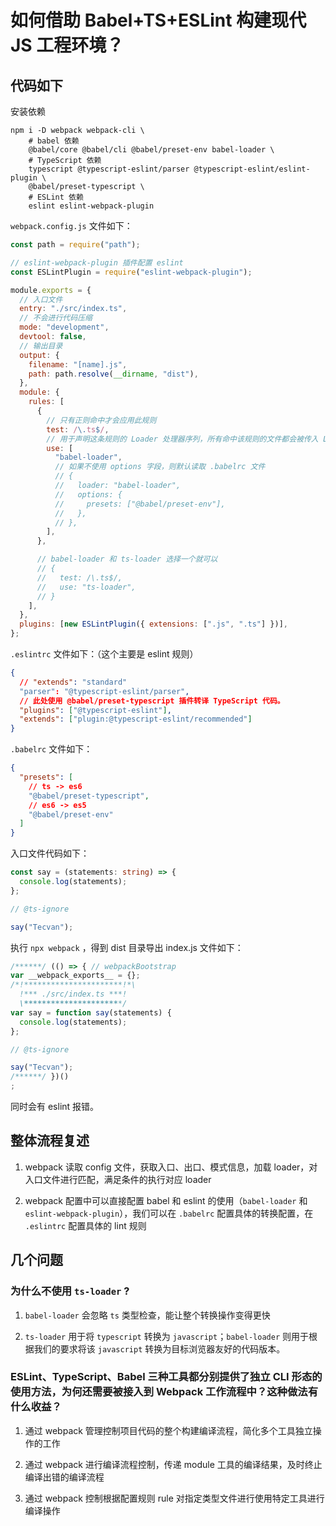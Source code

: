 # 如何借助 Babel+TS+ESLint 构建现代 JS 工程环境？

## 代码如下

安装依赖

```shell
npm i -D webpack webpack-cli \
    # babel 依赖
    @babel/core @babel/cli @babel/preset-env babel-loader \
    # TypeScript 依赖
    typescript @typescript-eslint/parser @typescript-eslint/eslint-plugin \
    @babel/preset-typescript \
    # ESLint 依赖
    eslint eslint-webpack-plugin
```

`webpack.config.js` 文件如下：

```js
const path = require("path");

// eslint-webpack-plugin 插件配置 eslint
const ESLintPlugin = require("eslint-webpack-plugin");

module.exports = {
  // 入口文件
  entry: "./src/index.ts",
  // 不会进行代码压缩
  mode: "development",
  devtool: false,
  // 输出目录
  output: {
    filename: "[name].js",
    path: path.resolve(__dirname, "dist"),
  },
  module: {
    rules: [
      {
        // 只有正则命中才会应用此规则
        test: /\.ts$/,
        // 用于声明这条规则的 Loader 处理器序列，所有命中该规则的文件都会被传入 Loader 序列做转译处理
        use: [
          "babel-loader",
          // 如果不使用 options 字段，则默认读取 .babelrc 文件
          // {
          //   loader: "babel-loader",
          //   options: {
          //     presets: ["@babel/preset-env"],
          //   },
          // },
        ],
      },

      // babel-loader 和 ts-loader 选择一个就可以
      // {
      //   test: /\.ts$/,
      //   use: "ts-loader",
      // }
    ],
  },
  plugins: [new ESLintPlugin({ extensions: [".js", ".ts"] })],
};
```

`.eslintrc` 文件如下：（这个主要是 eslint 规则）

```json
{
  // "extends": "standard"
  "parser": "@typescript-eslint/parser",
  // 此处使用 @babel/preset-typescript 插件转译 TypeScript 代码。
  "plugins": ["@typescript-eslint"],
  "extends": ["plugin:@typescript-eslint/recommended"]
}
```

`.babelrc` 文件如下：

```json
{
  "presets": [
    // ts -> es6
    "@babel/preset-typescript",
    // es6 -> es5
    "@babel/preset-env"
  ]
}
```

入口文件代码如下：

```ts
const say = (statements: string) => {
  console.log(statements);
};

// @ts-ignore

say("Tecvan");
```

执行 `npx webpack` ，得到 dist 目录导出 index.js 文件如下：

```js
/******/ (() => { // webpackBootstrap
var __webpack_exports__ = {};
/*!**********************!*\
  !*** ./src/index.ts ***!
  \**********************/
var say = function say(statements) {
  console.log(statements);
};

// @ts-ignore

say("Tecvan");
/******/ })()
;
```

同时会有 eslint 报错。

## 整体流程复述

1. webpack 读取 config 文件，获取入口、出口、模式信息，加载 loader，对入口文件进行匹配，满足条件的执行对应 loader

2. webpack 配置中可以直接配置 babel 和 eslint 的使用（`babel-loader` 和 `eslint-webpack-plugin`），我们可以在 `.babelrc` 配置具体的转换配置，在 `.eslintrc` 配置具体的 lint 规则

## 几个问题

### 为什么不使用 `ts-loader` ?

1. `babel-loader` 会忽略 `ts` 类型检查，能让整个转换操作变得更快

2. `ts-loader` 用于将 `typescript` 转换为 `javascript`；`babel-loader` 则用于根据我们的要求将该 `javascript` 转换为目标浏览器友好的代码版本。

### ESLint、TypeScript、Babel 三种工具都分别提供了独立 CLI 形态的使用方法，为何还需要被接入到 Webpack 工作流程中？这种做法有什么收益？

1. 通过 webpack 管理控制项目代码的整个构建编译流程，简化多个工具独立操作的工作

2. 通过 webpack 进行编译流程控制，传递 module 工具的编译结果，及时终止编译出错的编译流程

3. 通过 webpack 控制根据配置规则 rule 对指定类型文件进行使用特定工具进行编译操作
